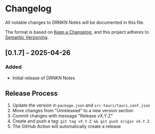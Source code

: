 # Changelog

All notable changes to DRNKN Notes will be documented in this file.

The format is based on [Keep a Changelog](https://keepachangelog.com/en/1.0.0/),
and this project adheres to [Semantic Versioning](https://semver.org/spec/v2.0.0.html).

## [0.1.7] - 2025-04-26

### Added
- Initial release of DRNKN Notes

## Release Process

1. Update the version in `package.json` and `src-tauri/tauri.conf.json`
2. Move changes from "Unreleased" to a new version section
3. Commit changes with message "Release vX.Y.Z"
4. Create and push a tag: `git tag vX.Y.Z && git push origin vX.Y.Z`
5. The GitHub Action will automatically create a release
